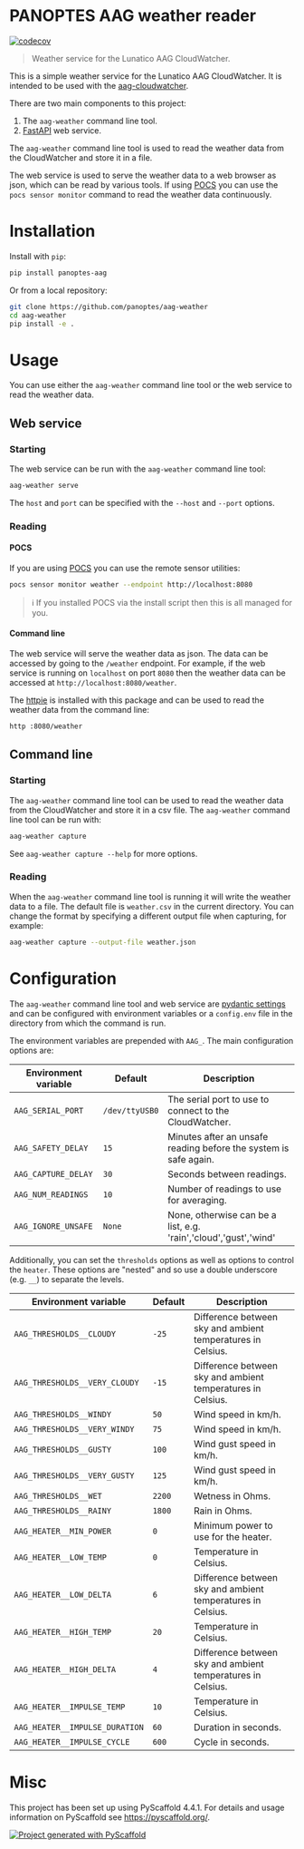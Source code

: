 # PANOPTES AAG weather reader

[![codecov](https://codecov.io/github/panoptes/aag-weather/branch/main/graph/badge.svg?token=wwoAn40DVB)](https://codecov.io/github/panoptes/aag-weather)

> Weather service for the Lunatico AAG CloudWatcher.

This is a simple weather service for the Lunatico AAG CloudWatcher. It is
intended to be used with the [aag-cloudwatcher](https://www.lunatico.es/ourproducts/aag-cloud-watcher.html).

There are two main components to this project:

1. The `aag-weather` command line tool.
2. [FastAPI](https://fastapi.tiangolo.com/lo/) web service.

The `aag-weather` command line tool is used to read the weather data from the
CloudWatcher and store it in a file. 

The web service is used to serve the weather data to a web browser as json, which can be read by various tools. If
using [POCS](https://github.com/panoptes/POCS) you can use the `pocs sensor monitor`
command to read the weather data continuously.

# Installation

Install with `pip`:

```bash
pip install panoptes-aag
```

Or from a local repository:

```bash
git clone https://github.com/panoptes/aag-weather
cd aag-weather
pip install -e .
```

# Usage

You can use either the `aag-weather` command line tool or the web service to
read the weather data.

## Web service

### Starting

The web service can be run with the `aag-weather` command line tool:

```bash
aag-weather serve
```

The `host` and `port` can be specified with the `--host` and `--port` options.

### Reading

#### POCS

If you are using [POCS](https://github.com/panoptes/POCS) you can use the remote sensor utilities:

```bash
pocs sensor monitor weather --endpoint http://localhost:8080
```

> :information_source: If you installed POCS via the install script then this is all managed for you.


#### Command line

The web service will serve the weather data as json. The data can be accessed
by going to the `/weather` endpoint. For example, if the web service is
running on `localhost` on port `8080` then the weather data can be accessed at
`http://localhost:8080/weather`.

The [httpie](https://httpie.io/) is installed with this package and can be
used to read the weather data from the command line:

```bash
http :8080/weather
```

## Command line

### Starting

The `aag-weather` command line tool can be used to read the weather data from
the CloudWatcher and store it in a csv file. The `aag-weather` command line tool
can be run with:

```bash
aag-weather capture
```

See `aag-weather capture --help` for more options.

### Reading

When the `aag-weather` command line tool is running it will write the weather
data to a file. The default file is `weather.csv` in the current directory. You
can change the format by specifying a different output file when capturing, for
example:

```bash
aag-weather capture --output-file weather.json
```

# Configuration

The `aag-weather` command line tool and web service
are [pydantic settings](https://pydantic-docs.helpmanual.io/usage/settings/) and can be configured with
environment variables or a `config.env` file in the directory from which the command is run.

The environment variables are prepended with `AAG_`. The main configuration options are:

| Environment variable | Default        | Description                                                      |
|----------------------|----------------|------------------------------------------------------------------|
| `AAG_SERIAL_PORT`    | `/dev/ttyUSB0` | The serial port to use to connect to the CloudWatcher.           |
| `AAG_SAFETY_DELAY`   | `15`           | Minutes after an unsafe reading before the system is safe again. |
| `AAG_CAPTURE_DELAY`  | `30`           | Seconds between readings.                                        |
| `AAG_NUM_READINGS`   | `10`           | Number of readings to use for averaging.                         |
| `AAG_IGNORE_UNSAFE`  | `None`         | None, otherwise can be a list, e.g. 'rain','cloud','gust','wind' |

Additionally, you can set the `thresholds` options as well as options to control the `heater`. These options
are "nested" and so use a double underscore (e.g. `__`) to separate the levels.

| Environment variable           | Default | Description                                                 |
|--------------------------------|---------|-------------------------------------------------------------|
| `AAG_THRESHOLDS__CLOUDY`       | `-25`   | Difference between sky and ambient temperatures in Celsius. |
| `AAG_THRESHOLDS__VERY_CLOUDY`  | `-15`   | Difference between sky and ambient temperatures in Celsius. |
| `AAG_THRESHOLDS__WINDY`        | `50`    | Wind speed in km/h.                                         |
| `AAG_THRESHOLDS__VERY_WINDY`   | `75`    | Wind speed in km/h.                                         |
| `AAG_THRESHOLDS__GUSTY`        | `100`   | Wind gust speed in km/h.                                    |
| `AAG_THRESHOLDS__VERY_GUSTY`   | `125`   | Wind gust speed in km/h.                                    |
| `AAG_THRESHOLDS__WET`          | `2200`  | Wetness in Ohms.                                            |
| `AAG_THRESHOLDS__RAINY`        | `1800`  | Rain in Ohms.                                               |
| `AAG_HEATER__MIN_POWER`        | `0`     | Minimum power to use for the heater.                        |
| `AAG_HEATER__LOW_TEMP`         | `0`     | Temperature in Celsius.                                     |
| `AAG_HEATER__LOW_DELTA`        | `6`     | Difference between sky and ambient temperatures in Celsius. |
| `AAG_HEATER__HIGH_TEMP`        | `20`    | Temperature in Celsius.                                     |
| `AAG_HEATER__HIGH_DELTA`       | `4`     | Difference between sky and ambient temperatures in Celsius. |
| `AAG_HEATER__IMPULSE_TEMP`     | `10`    | Temperature in Celsius.                                     |
| `AAG_HEATER__IMPULSE_DURATION` | `60`    | Duration in seconds.                                        |
| `AAG_HEATER__IMPULSE_CYCLE`    | `600`   | Cycle in seconds.                                           |

# Misc

This project has been set up using PyScaffold 4.4.1. For details and usage
information on PyScaffold see https://pyscaffold.org/.

[![Project generated with PyScaffold](https://img.shields.io/badge/-PyScaffold-005CA0?logo=pyscaffold)](https://pyscaffold.org/)
